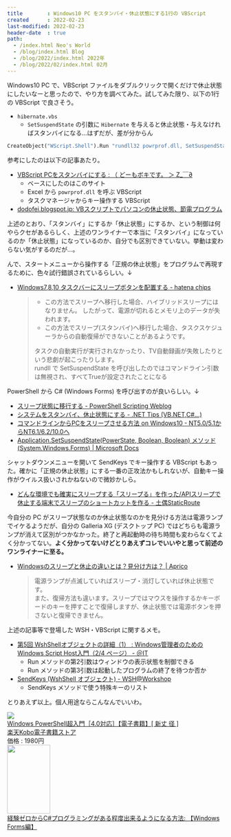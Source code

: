 ```yaml
---
title        : Windows10 PC をスタンバイ・休止状態にする1行の VBScript
created      : 2022-02-23
last-modified: 2022-02-23
header-date  : true
path:
  - /index.html Neo's World
  - /blog/index.html Blog
  - /blog/2022/index.html 2022年
  - /blog/2022/02/index.html 02月
---
```


Windows10 PC で、VBScript ファイルをダブルクリックで開くだけで休止状態にしたいなーと思ったので、やり方を調べてみた。試してみた限り、以下の1行の VBScript で良さそう。

- `hibernate.vbs`
  - `SetSuspendState` の引数に `Hibernate` を与えると休止状態・与えなければスタンバイになる…はずだが、差が分からん

```vb
CreateObject("WScript.Shell").Run "rundll32 powrprof.dll, SetSuspendState Hibernate"
```

参考にしたのは以下の記事あたり。

- [VBScript PCをスタンバイにする : （ どーもボキです。 ＞ Z_￣∂](https://yozda.exblog.jp/15574265/)
  - ベースにしたのはこのサイト
  - Excel から `powrprof.dll` を呼ぶ VBScript
  - タスクマネージャからキー操作する VBScript
- [dodofei.blogspot.jp: VBスクリプトでパソコンの休止状態、節電プログラム](http://dodofei.blogspot.com/2011/06/vb.html)

上述のとおり、「スタンバイ」にするか「休止状態」にするか、という制御は何やらクセがあるらしく、上述のワンライナーで本当に「スタンバイ」になっているのか「休止状態」になっているのか、自分でも区別できていない。挙動は変わらない気がするのだが…。

んで、スタートメニューから操作する「正規の休止状態」をプログラムで再現するために、色々試行錯誤されているらしい。↓

- [Windows7,8,10 タスクバーにスリープボタンを配置する - hatena chips](https://hatenachips.blog.fc2.com/blog-entry-358.html)
  > - この方法でスリープへ移行した場合、ハイブリッドスリープにはなりません。 したがって、電源が切れるとメモリ上のデータが失われます。
  > - この方法でスリープ(スタンバイ)へ移行した場合、タスクスケジューラからの自動復帰ができないことがあるようです。
  > 
  > タスクの自動実行が実行されなかったり、TV自動録画が失敗したりという悲劇が起こったりします。  
  > rundll で SetSuspendState を呼び出したのではコマンドライン引数は無視され、すべてTrueが設定されたことになる

PowerShell から C# (Windows Forms) を呼び出すのが良いらしい。↓

- [スリープ状態に移行する - PowerShell Scripting Weblog](https://winscript.jp/powershell/239)
- [システムをスタンバイ、休止状態にする - .NET Tips (VB.NET,C#...)](https://dobon.net/vb/dotnet/system/suspend.html)
- [コマンドラインからPCをスリープさせる方法 on Windows10 - NT5.0/5.1からNT6.1/6.2/10.0へ](https://blog.goo.ne.jp/shintwo/e/e59c1a9675814d003f16f5ced51399ef)
- [Application.SetSuspendState(PowerState, Boolean, Boolean) メソッド (System.Windows.Forms) | Microsoft Docs](https://docs.microsoft.com/ja-jp/dotnet/api/system.windows.forms.application.setsuspendstate?view=windowsdesktop-6.0)

シャットダウンメニューを開いて SendKeys でキー操作する VBScript もあった。確かに「正規の休止状態」にする一番の正攻法かもしれないが、自動キー操作がウイルス扱いされかねないので微妙かしら。

- [どんな環境でも確実にスリープする「スリープる」を作った/APIスリープで休止する端末でスリープのショートカットを作る - 土偶StaticRoute](http://www.dogustat.com/?p=7217)

今自分の PC がスリープ状態なのか休止状態なのかを見分ける方法は電源ランプでイケるようだが、自分の Galleria XG (デスクトップ PC) ではどちらも電源ランプが消えて区別がつかなかった。終了と再起動時の待ち時間も変わらなくてよく分かってない。**よく分かってないけどとりあえずコレでいいやと思って前述のワンライナーに至る。**

- [Windowsのスリープと休止の違いとは？見分け方は？ | Aprico](https://aprico-media.com/posts/3974)
  > 電源ランプが点滅していればスリープ・消灯していれば休止状態です。  
  > また、復帰方法も違います。スリープではマウスを操作するかキーボードのキーを押すことで復帰しますが、休止状態では電源ボタンを押さないと復帰できません。

上述の記事等で登場した WSH・VBScript に関するメモ。

- [第5回 WshShellオブジェクトの詳細（1） : Windows管理者のためのWindows Script Host入門（2/4 ページ） - ＠IT](https://atmarkit.itmedia.co.jp/ait/articles/0407/08/news101_2.html)
  - Run メソッドの第2引数はウィンドウの表示状態を制御できる
  - Run メソッドの第3引数は起動したプログラムの終了を待つか否か
- [SendKeys (WshShell オブジェクト) - WSH@Workshop](http://wsh.style-mods.net/ref_wshshell/sendkeys.htm)
  - SendKeys メソッドで使う特殊キーのリスト

とりあえず以上。個人用途ならこんなんでいいわ。

<div class="ad-rakuten">
  <div class="ad-rakuten-image">
    <a href="https://hb.afl.rakuten.co.jp/hgc/g00reb42.waxycf23.g00reb42.waxyd080/?pc=https%3A%2F%2Fitem.rakuten.co.jp%2Frakutenkobo-ebooks%2F6b9ec90f43c43faf95e62800ca97b63c%2F&amp;m=http%3A%2F%2Fm.rakuten.co.jp%2Frakutenkobo-ebooks%2Fi%2F13586737%2F">
      <img src="https://thumbnail.image.rakuten.co.jp/@0_mall/rakutenkobo-ebooks/cabinet/3136/2000002303136.jpg?_ex=128x128">
    </a>
  </div>
  <div class="ad-rakuten-info">
    <div class="ad-rakuten-title">
      <a href="https://hb.afl.rakuten.co.jp/hgc/g00reb42.waxycf23.g00reb42.waxyd080/?pc=https%3A%2F%2Fitem.rakuten.co.jp%2Frakutenkobo-ebooks%2F6b9ec90f43c43faf95e62800ca97b63c%2F&amp;m=http%3A%2F%2Fm.rakuten.co.jp%2Frakutenkobo-ebooks%2Fi%2F13586737%2F">Windows PowerShell超入門［4.0対応］【電子書籍】[ 新丈 径 ]</a>
    </div>
    <div class="ad-rakuten-shop">
      <a href="https://hb.afl.rakuten.co.jp/hgc/g00reb42.waxycf23.g00reb42.waxyd080/?pc=https%3A%2F%2Fwww.rakuten.co.jp%2Frakutenkobo-ebooks%2F&amp;m=http%3A%2F%2Fm.rakuten.co.jp%2Frakutenkobo-ebooks%2F">楽天Kobo電子書籍ストア</a>
    </div>
    <div class="ad-rakuten-price">価格 : 1980円</div>
  </div>
</div>

<div class="ad-amazon">
  <div class="ad-amazon-image">
    <a href="https://www.amazon.co.jp/dp/B079CPNYN2?tag=neos21-22&amp;linkCode=osi&amp;th=1&amp;psc=1">
      <img src="https://m.media-amazon.com/images/I/418jQaa4bcL._SL160_.jpg" width="100" height="160">
    </a>
  </div>
  <div class="ad-amazon-info">
    <div class="ad-amazon-title">
      <a href="https://www.amazon.co.jp/dp/B079CPNYN2?tag=neos21-22&amp;linkCode=osi&amp;th=1&amp;psc=1">経験ゼロからC#プログラミングがある程度出来るようになる方法: 【Windows Forms編】</a>
    </div>
  </div>
</div>
